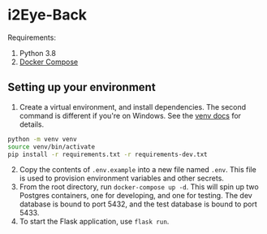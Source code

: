 # i2Eye-Back

Requirements:

1. Python 3.8
2. [Docker Compose](https://docs.docker.com/compose/install/)

## Setting up your environment

1. Create a virtual environment, and install dependencies. The second command is different if you're on Windows. See the [venv docs](https://docs.python.org/3/library/venv.html#creating-virtual-environments) for details.

```bash
python -m venv venv
source venv/bin/activate
pip install -r requirements.txt -r requirements-dev.txt
```

2. Copy the contents of `.env.example` into a new file named `.env`. This file is used to provision environment variables and other secrets.
3. From the root directory, run `docker-compose up -d`. This will spin up two Postgres containers, one for developing, and one for testing. The dev database is bound to port 5432, and the test database is bound to port 5433.
4. To start the Flask application, use `flask run`.

